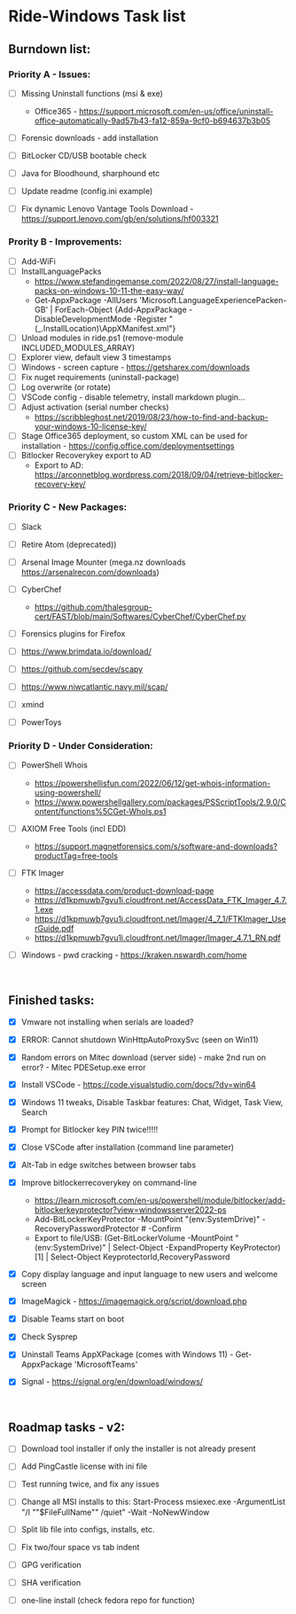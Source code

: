 # Ride-Windows Task list

## Burndown list:

### Priority A - Issues:
- [ ] Missing Uninstall functions (msi & exe) 
  * Office365 - https://support.microsoft.com/en-us/office/uninstall-office-automatically-9ad57b43-fa12-859a-9cf0-b694637b3b05
- [ ] Forensic downloads - add installation
- [ ] BitLocker CD/USB bootable check
- [ ] Java for Bloodhound, sharphound etc
- [ ] Update readme (config.ini example)
- [ ] Fix dynamic Lenovo Vantage Tools Download - https://support.lenovo.com/gb/en/solutions/hf003321


### Prority B - Improvements:
- [ ] Add-WiFi
- [ ] InstallLanguagePacks
  * https://www.stefandingemanse.com/2022/08/27/install-language-packs-on-windows-10-11-the-easy-way/
  * Get-AppxPackage -AllUsers 'Microsoft.LanguageExperiencePacken-GB' | ForEach-Object {Add-AppxPackage -DisableDevelopmentMode -Register "$($_.InstallLocation)\AppXManifest.xml"}
- [ ] Unload modules in ride.ps1 (remove-module INCLUDED_MODULES_ARRAY)
- [ ] Explorer view, default view 3 timestamps
- [ ] Windows - screen capture - https://getsharex.com/downloads
- [ ] Fix nuget requirements (uninstall-package)
- [ ] Log overwrite (or rotate)
- [ ] VSCode config - disable telemetry, install markdown plugin...
- [ ] Adjust activation (serial number checks)
  * https://scribbleghost.net/2019/08/23/how-to-find-and-backup-your-windows-10-license-key/
- [ ] Stage Office365 deployment, so custom XML can be used for installation - https://config.office.com/deploymentsettings
- [ ] Bitlocker Recoverykey export to AD
  * Export to AD: https://arconnetblog.wordpress.com/2018/09/04/retrieve-bitlocker-recovery-key/

### Priority C - New Packages:
- [ ] Slack
- [ ] Retire Atom (deprecated))
- [ ] Arsenal Image Mounter (mega.nz downloads https://arsenalrecon.com/downloads)
- [ ] CyberChef
  * https://github.com/thalesgroup-cert/FAST/blob/main/Softwares/CyberChef/CyberChef.py
- [ ] Forensics plugins for Firefox
- [ ] https://www.brimdata.io/download/
- [ ] https://github.com/secdev/scapy
- [ ] https://www.niwcatlantic.navy.mil/scap/
- [ ] xmind
- [ ] PowerToys


### Priority D - Under Consideration:
- [ ] PowerShell Whois
  * https://powershellisfun.com/2022/06/12/get-whois-information-using-powershell/
  * https://www.powershellgallery.com/packages/PSScriptTools/2.9.0/Content/functions%5CGet-WhoIs.ps1
- [ ] AXIOM Free Tools (incl EDD)
  * https://support.magnetforensics.com/s/software-and-downloads?productTag=free-tools
- [ ] FTK Imager
  * https://accessdata.com/product-download-page
  * https://d1kpmuwb7gvu1i.cloudfront.net/AccessData_FTK_Imager_4.7.1.exe
  * https://d1kpmuwb7gvu1i.cloudfront.net/Imager/4_7_1/FTKImager_UserGuide.pdf
  * https://d1kpmuwb7gvu1i.cloudfront.net/Imager/Imager_4.7.1_RN.pdf
- [ ] Windows - pwd cracking - https://kraken.nswardh.com/home


&nbsp;

## Finished tasks:
- [x] Vmware not installing when serials are loaded?
- [X] ERROR: Cannot shutdown WinHttpAutoProxySvc (seen on Win11)
- [x] Random errors on Mitec download (server side) - make 2nd run on error? - Mitec PDESetup.exe error
- [x] Install VSCode - https://code.visualstudio.com/docs/?dv=win64
- [x] Windows 11 tweaks, Disable Taskbar features:  Chat, Widget, Task View, Search
- [X] Prompt for Bitlocker key PIN twice!!!!!
- [x] Close VSCode after installation (command line parameter)
- [x] Alt-Tab in edge switches between browser tabs
- [x] Improve bitlockerrecoverykey on command-line
  * https://learn.microsoft.com/en-us/powershell/module/bitlocker/add-bitlockerkeyprotector?view=windowsserver2022-ps
  * Add-BitLockerKeyProtector -MountPoint "$($env:SystemDrive)" -RecoveryPasswordProtector # -Confirm 
  * Export to file/USB: (Get-BitLockerVolume -MountPoint "$($env:SystemDrive)" | Select-Object -ExpandProperty KeyProtector)[1] | Select-Object KeyprotectorId,RecoveryPassword
- [x] Copy display language and input language to new users and welcome screen
- [x] ImageMagick - https://imagemagick.org/script/download.php
- [x] Disable Teams start on boot
- [x] Check Sysprep
- [x] Uninstall Teams AppXPackage (comes with Windows 11) - Get-AppxPackage 'MicrosoftTeams'
- [x] Signal - https://signal.org/en/download/windows/


&nbsp;

## Roadmap tasks - v2:
- [ ] Download tool installer if only the installer is not already present
- [ ] Add PingCastle license with ini file
- [ ] Test running twice, and fix any issues
- [ ] Change all MSI installs to this: Start-Process msiexec.exe -ArgumentList "/I ""$FileFullName"" /quiet" -Wait -NoNewWindow
- [ ] Split lib file into configs, installs, etc.
- [ ] Fix two/four space vs tab indent
- [ ] GPG verification
- [ ] SHA verification
- [ ] one-line install (check fedora repo for function)

